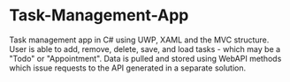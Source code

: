 # Task-Management-App
Task management app in C# using UWP, XAML and the MVC structure. User is able to add, remove, delete, save, and load tasks - 
which may be a "Todo" or "Appointment". Data is pulled and stored using WebAPI methods which issue requests to the API generated 
in a separate solution.

